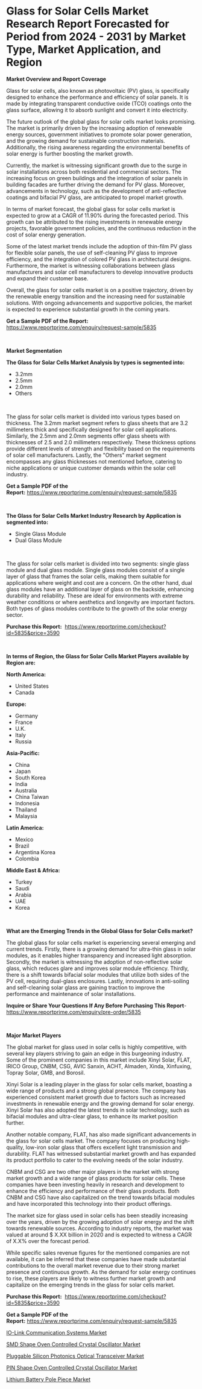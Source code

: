 <p><h1>Glass for Solar Cells Market Research Report Forecasted for Period from 2024 -  2031 by Market Type, Market Application, and Region</h1></p><p><strong>Market Overview and Report Coverage</strong></p>
<p><p>Glass for solar cells, also known as photovoltaic (PV) glass, is specifically designed to enhance the performance and efficiency of solar panels. It is made by integrating transparent conductive oxide (TCO) coatings onto the glass surface, allowing it to absorb sunlight and convert it into electricity.</p><p>The future outlook of the global glass for solar cells market looks promising. The market is primarily driven by the increasing adoption of renewable energy sources, government initiatives to promote solar power generation, and the growing demand for sustainable construction materials. Additionally, the rising awareness regarding the environmental benefits of solar energy is further boosting the market growth.</p><p>Currently, the market is witnessing significant growth due to the surge in solar installations across both residential and commercial sectors. The increasing focus on green buildings and the integration of solar panels in building facades are further driving the demand for PV glass. Moreover, advancements in technology, such as the development of anti-reflective coatings and bifacial PV glass, are anticipated to propel market growth.</p><p>In terms of market forecast, the global glass for solar cells market is expected to grow at a CAGR of 11.90% during the forecasted period. This growth can be attributed to the rising investments in renewable energy projects, favorable government policies, and the continuous reduction in the cost of solar energy generation.</p><p>Some of the latest market trends include the adoption of thin-film PV glass for flexible solar panels, the use of self-cleaning PV glass to improve efficiency, and the integration of colored PV glass in architectural designs. Furthermore, the market is witnessing collaborations between glass manufacturers and solar cell manufacturers to develop innovative products and expand their customer base.</p><p>Overall, the glass for solar cells market is on a positive trajectory, driven by the renewable energy transition and the increasing need for sustainable solutions. With ongoing advancements and supportive policies, the market is expected to experience substantial growth in the coming years.</p></p>
<p><strong>Get a Sample PDF of the Report:</strong> <a href="https://www.reportprime.com/enquiry/request-sample/5835">https://www.reportprime.com/enquiry/request-sample/5835</a></p>
<p>&nbsp;</p>
<p><strong>Market Segmentation</strong></p>
<p><strong>The Glass for Solar Cells Market Analysis by types is segmented into:</strong></p>
<p><ul><li>3.2mm</li><li>2.5mm</li><li>2.0mm</li><li>Others</li></ul></p>
<p>&nbsp;</p>
<p><p>The glass for solar cells market is divided into various types based on thickness. The 3.2mm market segment refers to glass sheets that are 3.2 millimeters thick and specifically designed for solar cell applications. Similarly, the 2.5mm and 2.0mm segments offer glass sheets with thicknesses of 2.5 and 2.0 millimeters respectively. These thickness options provide different levels of strength and flexibility based on the requirements of solar cell manufacturers. Lastly, the "Others" market segment encompasses any glass thicknesses not mentioned before, catering to niche applications or unique customer demands within the solar cell industry.</p></p>
<p><strong>Get a Sample PDF of the Report:</strong>&nbsp;<a href="https://www.reportprime.com/enquiry/request-sample/5835">https://www.reportprime.com/enquiry/request-sample/5835</a></p>
<p>&nbsp;</p>
<p><strong>The Glass for Solar Cells Market Industry Research by Application is segmented into:</strong></p>
<p><ul><li>Single Glass Module</li><li>Dual Glass Module</li></ul></p>
<p>&nbsp;</p>
<p><p>The glass for solar cells market is divided into two segments: single glass module and dual glass module. Single glass modules consist of a single layer of glass that frames the solar cells, making them suitable for applications where weight and cost are a concern. On the other hand, dual glass modules have an additional layer of glass on the backside, enhancing durability and reliability. These are ideal for environments with extreme weather conditions or where aesthetics and longevity are important factors. Both types of glass modules contribute to the growth of the solar energy sector.</p></p>
<p><strong>Purchase this Report:</strong>&nbsp; <a href="https://www.reportprime.com/checkout?id=5835&price=3590">https://www.reportprime.com/checkout?id=5835&price=3590</a></p>
<p>&nbsp;</p>
<p><strong>In terms of Region, the Glass for Solar Cells Market Players available by Region are:</strong></p>
<p>
    <p> <strong> North America: </strong>
        <ul>
            <li>United States</li>
            <li>Canada</li>
        </ul>
        </p> 
    <p> <strong> Europe: </strong>
        <ul>
            <li>Germany</li>
            <li>France</li>
            <li>U.K.</li>
            <li>Italy</li>
            <li>Russia</li>
        </ul>
        </p> 
    <p> <strong> Asia-Pacific: </strong>
        <ul>
            <li>China</li>
            <li>Japan</li>
            <li>South Korea</li>
            <li>India</li>
            <li>Australia</li>
            <li>China Taiwan</li>
            <li>Indonesia</li>
            <li>Thailand</li>
            <li>Malaysia</li>
        </ul>
        </p> 
    <p> <strong> Latin America: </strong>
        <ul>
            <li>Mexico</li>
            <li>Brazil</li>
            <li>Argentina Korea</li>
            <li>Colombia</li>
        </ul>
        </p> 
    <p> <strong> Middle East & Africa: </strong>
        <ul>
            <li>Turkey</li>
            <li>Saudi</li>
            <li>Arabia</li>
            <li>UAE</li>
            <li>Korea</li>
        </ul>
    </p>
    </p>
<p>&nbsp;</p>
<p><strong>What are the Emerging Trends in the Global Glass for Solar Cells market?</strong></p>
<p><p>The global glass for solar cells market is experiencing several emerging and current trends. Firstly, there is a growing demand for ultra-thin glass in solar modules, as it enables higher transparency and increased light absorption. Secondly, the market is witnessing the adoption of non-reflective solar glass, which reduces glare and improves solar module efficiency. Thirdly, there is a shift towards bifacial solar modules that utilize both sides of the PV cell, requiring dual-glass enclosures. Lastly, innovations in anti-soiling and self-cleaning solar glass are gaining traction to improve the performance and maintenance of solar installations.</p></p>
<p><strong>Inquire or Share Your Questions If Any Before Purchasing This Report</strong>- <a href="https://www.reportprime.com/enquiry/pre-order/5835">https://www.reportprime.com/enquiry/pre-order/5835</a></p>
<p>&nbsp;</p>
<p><strong>Major Market Players</strong></p>
<p><p>The global market for glass used in solar cells is highly competitive, with several key players striving to gain an edge in this burgeoning industry. Some of the prominent companies in this market include Xinyi Solar, FLAT, IRICO Group, CNBM, CSG, AVIC Sanxin, ACHT, Almaden, Xinda, Xinfuxing, Topray Solar, GMB, and Borosil.</p><p>Xinyi Solar is a leading player in the glass for solar cells market, boasting a wide range of products and a strong global presence. The company has experienced consistent market growth due to factors such as increased investments in renewable energy and the growing demand for solar energy. Xinyi Solar has also adopted the latest trends in solar technology, such as bifacial modules and ultra-clear glass, to enhance its market position further.</p><p>Another notable company, FLAT, has also made significant advancements in the glass for solar cells market. The company focuses on producing high-quality, low-iron solar glass that offers excellent light transmission and durability. FLAT has witnessed substantial market growth and has expanded its product portfolio to cater to the evolving needs of the solar industry.</p><p>CNBM and CSG are two other major players in the market with strong market growth and a wide range of glass products for solar cells. These companies have been investing heavily in research and development to enhance the efficiency and performance of their glass products. Both CNBM and CSG have also capitalized on the trend towards bifacial modules and have incorporated this technology into their product offerings.</p><p>The market size for glass used in solar cells has been steadily increasing over the years, driven by the growing adoption of solar energy and the shift towards renewable sources. According to industry reports, the market was valued at around $ X.XX billion in 2020 and is expected to witness a CAGR of X.X% over the forecast period.</p><p>While specific sales revenue figures for the mentioned companies are not available, it can be inferred that these companies have made substantial contributions to the overall market revenue due to their strong market presence and continuous growth. As the demand for solar energy continues to rise, these players are likely to witness further market growth and capitalize on the emerging trends in the glass for solar cells market.</p></p>
<p><strong>Purchase this Report:</strong>&nbsp;&nbsp;<a href="https://www.reportprime.com/checkout?id=5835&price=3590">https://www.reportprime.com/checkout?id=5835&price=3590</a></p>
<p></p>
<p><strong>Get a Sample PDF of the Report:</strong>&nbsp;<a href="https://www.reportprime.com/enquiry/request-sample/5835">https://www.reportprime.com/enquiry/request-sample/5835</a></p>
<p><p><a href="https://github.com/gdfhhhj/Market-Research-Report-List-2/blob/main/io-link-communication-systems-market.md">IO-Link Communication Systems Market</a></p><p><a href="https://github.com/ruslanpoljakovrd177/Market-Research-Report-List-2/blob/main/smd-shape-oven-controlled-crystal-oscillator-market.md">SMD Shape Oven Controlled Crystal Oscillator Market</a></p><p><a href="https://github.com/grishafomin4852/Market-Research-Report-List-2/blob/main/pluggable-silicon-photonics-optical-transceiver-market.md">Pluggable Silicon Photonics Optical Transceiver Market</a></p><p><a href="https://github.com/gulaimolin/Market-Research-Report-List-2/blob/main/pin-shape-oven-controlled-crystal-oscillator-market.md">PIN Shape Oven Controlled Crystal Oscillator Market</a></p><p><a href="https://github.com/luckyshygirl/Market-Research-Report-List-2/blob/main/lithium-battery-pole-piece-market.md">Lithium Battery Pole Piece Market</a></p></p>